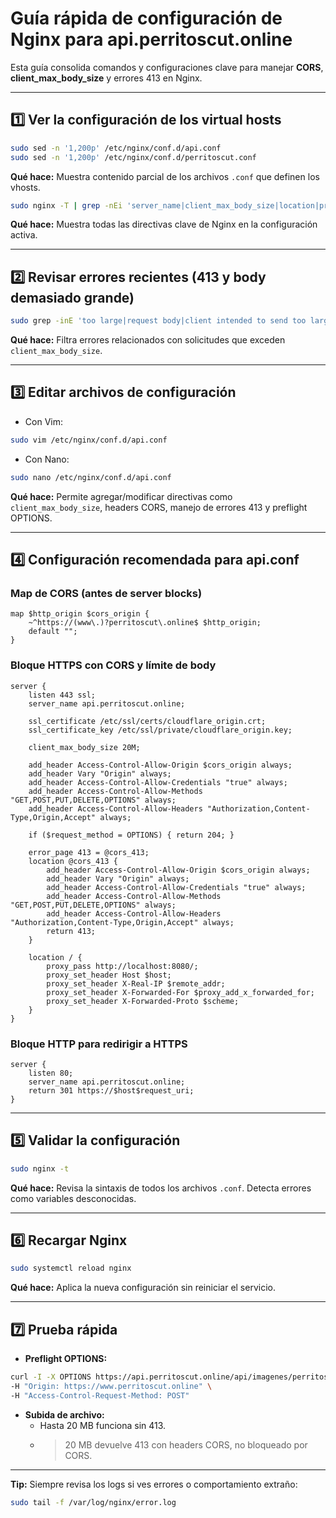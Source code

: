 # Guía rápida de configuración de Nginx para api.perritoscut.online

Esta guía consolida comandos y configuraciones clave para manejar **CORS**, **client_max_body_size** y errores 413 en Nginx.

---

## 1️⃣ Ver la configuración de los virtual hosts

```bash
sudo sed -n '1,200p' /etc/nginx/conf.d/api.conf
sudo sed -n '1,200p' /etc/nginx/conf.d/perritoscut.conf
```
**Qué hace:** Muestra contenido parcial de los archivos `.conf` que definen los vhosts.

```bash
sudo nginx -T | grep -nEi 'server_name|client_max_body_size|location|proxy_pass|add_header|Access-Control-Allow|OPTIONS|api.perritoscut.online'
```
**Qué hace:** Muestra todas las directivas clave de Nginx en la configuración activa.

---

## 2️⃣ Revisar errores recientes (413 y body demasiado grande)

```bash
sudo grep -inE 'too large|request body|client intended to send too large' /var/log/nginx/error.log | tail -n 50
```
**Qué hace:** Filtra errores relacionados con solicitudes que exceden `client_max_body_size`.

---

## 3️⃣ Editar archivos de configuración

- Con Vim:
```bash
sudo vim /etc/nginx/conf.d/api.conf
```
- Con Nano:
```bash
sudo nano /etc/nginx/conf.d/api.conf
```
**Qué hace:** Permite agregar/modificar directivas como `client_max_body_size`, headers CORS, manejo de errores 413 y preflight OPTIONS.

---

## 4️⃣ Configuración recomendada para api.conf

### Map de CORS (antes de server blocks)
```nginx
map $http_origin $cors_origin {
    ~^https://(www\.)?perritoscut\.online$ $http_origin;
    default "";
}
```

### Bloque HTTPS con CORS y límite de body
```nginx
server {
    listen 443 ssl;
    server_name api.perritoscut.online;

    ssl_certificate /etc/ssl/certs/cloudflare_origin.crt;
    ssl_certificate_key /etc/ssl/private/cloudflare_origin.key;

    client_max_body_size 20M;

    add_header Access-Control-Allow-Origin $cors_origin always;
    add_header Vary "Origin" always;
    add_header Access-Control-Allow-Credentials "true" always;
    add_header Access-Control-Allow-Methods "GET,POST,PUT,DELETE,OPTIONS" always;
    add_header Access-Control-Allow-Headers "Authorization,Content-Type,Origin,Accept" always;

    if ($request_method = OPTIONS) { return 204; }

    error_page 413 = @cors_413;
    location @cors_413 {
        add_header Access-Control-Allow-Origin $cors_origin always;
        add_header Vary "Origin" always;
        add_header Access-Control-Allow-Credentials "true" always;
        add_header Access-Control-Allow-Methods "GET,POST,PUT,DELETE,OPTIONS" always;
        add_header Access-Control-Allow-Headers "Authorization,Content-Type,Origin,Accept" always;
        return 413;
    }

    location / {
        proxy_pass http://localhost:8080/;
        proxy_set_header Host $host;
        proxy_set_header X-Real-IP $remote_addr;
        proxy_set_header X-Forwarded-For $proxy_add_x_forwarded_for;
        proxy_set_header X-Forwarded-Proto $scheme;
    }
}
```

### Bloque HTTP para redirigir a HTTPS
```nginx
server {
    listen 80;
    server_name api.perritoscut.online;
    return 301 https://$host$request_uri;
}
```

---

## 5️⃣ Validar la configuración

```bash
sudo nginx -t
```
**Qué hace:** Revisa la sintaxis de todos los archivos `.conf`. Detecta errores como variables desconocidas.

---

## 6️⃣ Recargar Nginx

```bash
sudo systemctl reload nginx
```
**Qué hace:** Aplica la nueva configuración sin reiniciar el servicio.

---

## 7️⃣ Prueba rápida

- **Preflight OPTIONS:**
```bash
curl -I -X OPTIONS https://api.perritoscut.online/api/imagenes/perritos \
-H "Origin: https://www.perritoscut.online" \
-H "Access-Control-Request-Method: POST"
```
- **Subida de archivo:**
  - Hasta 20 MB funciona sin 413.
  - >20 MB devuelve 413 con headers CORS, no bloqueado por CORS.

---

**Tip:** Siempre revisa los logs si ves errores o comportamiento extraño:
```bash
sudo tail -f /var/log/nginx/error.log
```